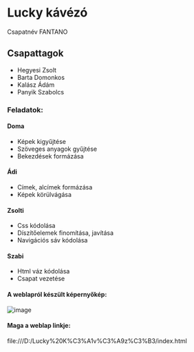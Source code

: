 # Lucky kávézó
Csapatnév FANTANO 
## Csapattagok
- Hegyesi Zsolt
- Barta Domonkos
- Kalász Ádám
- Panyik Szabolcs

### Feladatok: 
#### Doma
- Képek kigyűjtése
- Szöveges anyagok gyűjtése
- Bekezdések formázása

#### Ádi
- Címek, alcímek formázása
- Képek körülvágása

#### Zsolti
- Css kódolása
- Díszítőelemek finomítása, javítása
- Navigációs sáv kódolása

#### Szabi
- Html váz kódolása
- Csapat vezetése

#### A weblapról készült képernyőkép:
![image](https://user-images.githubusercontent.com/66682951/142773833-70fe8111-19d3-4422-85df-0b8934d80b86.png)

#### Maga a weblap linkje:
file:///D:/Lucky%20K%C3%A1v%C3%A9z%C3%B3/index.html
